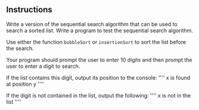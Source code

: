 ## Instructions ##
Write a version of the sequential search algorithm that can be used to search a sorted list.
Write a program to test the sequential search algorithm. 

Use either the function `bubbleSort` or `insertionSort` to sort the list before the search. 

Your program should prompt the user to enter 10 digits and then prompt the user to enter a digit to search.

If the list contains this digit, output its position to the  console:
''''
      x is found at position y
''''

If the digit is not contained in the list, output the following: 
''''
     x is not in the list
''''
